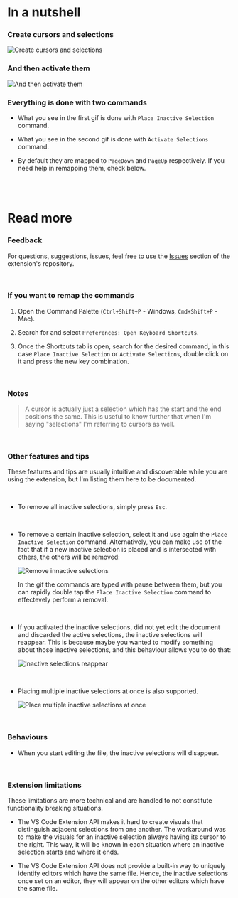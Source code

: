 # In a nutshell

### Create cursors and selections

![Create cursors and selections](https://media.giphy.com/media/v1.Y2lkPTc5MGI3NjExYWcxcm9vZGdpcmVydzhjNnVlcHp2MmhsdmxkNzRndzAwcHU2NnY1YSZlcD12MV9pbnRlcm5hbF9naWZfYnlfaWQmY3Q9Zw/nhmHtytEWzdUOVB68s/giphy.gif)

### And then activate them

![And then activate them](https://media.giphy.com/media/v1.Y2lkPTc5MGI3NjExM3ZiZHJ2aHR0dnFkb2h0bnNvamg5andmdXZpNHdzOGNjc3R2dWxkeSZlcD12MV9pbnRlcm5hbF9naWZfYnlfaWQmY3Q9Zw/tFsUvTNgfTILb8IooB/giphy.gif)

### Everything is done with two commands

-  What you see in the first gif is done with `Place Inactive Selection` command.

-  What you see in the second gif is done with `Activate Selections` command.

-  By default they are mapped to `PageDown` and `PageUp` respectively. If you need help in remapping them, check below.

<br>
<br>

# Read more

### Feedback

For questions, suggestions, issues, feel free to use the [Issues](https://github.com/srares13/keyboard-cursors-and-selections/issues) section of the extension's repository.

<br>

### If you want to remap the commands

1. Open the Command Palette (`Ctrl+Shift+P` - Windows, `Cmd+Shift+P` - Mac).

2. Search for and select `Preferences: Open Keyboard Shortcuts`.

3. Once the Shortcuts tab is open, search for the desired command, in this case `Place Inactive Selection` or `Activate Selections`, double click on it and press the new key combination.

<br>

### Notes

> A cursor is actually just a selection which has the start and the end positions the same. This is useful to know further that when I'm saying "selections" I'm referring to cursors as well.

<br>

### Other features and tips

These features and tips are usually intuitive and discoverable while you are using the extension, but I'm listing them here to be documented.

<br>

-  To remove all inactive selections, simply press `Esc`.

<br>

-  To remove a certain inactive selection, select it and use again the `Place Inactive Selection` command. Alternatively, you can make use of the fact that if a new inactive selection is placed and is intersected with others, the others will be removed:

   ![Remove innactive selections](https://media.giphy.com/media/v1.Y2lkPTc5MGI3NjExdnI1dzA0bHpicW55NnA3enVlaGE1NHVsaHVxaDZyN2J4Znh2dHIyYSZlcD12MV9pbnRlcm5hbF9naWZfYnlfaWQmY3Q9Zw/gBoiWQQr3rdcZt3SFg/giphy.gif)

   In the gif the commands are typed with pause between them, but you can rapidly double tap the `Place Inactive Selection` command to effectevely perform a removal.

   <br>

-  If you activated the inactive selections, did not yet edit the document and discarded the active selections, the inactive selections will reappear. This is because maybe you wanted to modify something about those inactive selections, and this behaviour allows you to do that:

   ![Inactive selections reappear](https://media.giphy.com/media/v1.Y2lkPTc5MGI3NjExM3Zwc2tsb2RwczZobHNkamMwajMyZXU0dnA4ZHlsY3BubXNkNzFpaSZlcD12MV9pbnRlcm5hbF9naWZfYnlfaWQmY3Q9Zw/XTo0ZNyw3jCEsN5gdJ/giphy.gif)

   <br>

-  Placing multiple inactive selections at once is also supported.

   ![Place multiple inactive selections at once](https://media.giphy.com/media/v1.Y2lkPTc5MGI3NjExbmh1MG9qaWRmbGMyaGI0b3pnMm9hYjRoNHEydmg0MXVnZzIwYjg0cyZlcD12MV9pbnRlcm5hbF9naWZfYnlfaWQmY3Q9Zw/liMxQauYfMtQvplTQN/giphy.gif)

<br>

### Behaviours

-  When you start editing the file, the inactive selections will disappear.

<br>

### Extension limitations

These limitations are more technical and are handled to not constitute functionality breaking situations.

-  The VS Code Extension API makes it hard to create visuals that distinguish adjacent selections from one another. The workaround was to make the visuals for an inactive selection always having its cursor to the right. This way, it will be known in each situation where an inactive selection starts and where it ends.

-  The VS Code Extension API does not provide a built-in way to uniquely identify editors which have the same file. Hence, the inactive selections once set on an editor, they will appear on the other editors which have the same file.
